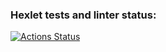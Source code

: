 ### Hexlet tests and linter status:
[![Actions Status](https://github.com/Cur1yB/python-project-83/actions/workflows/hexlet-check.yml/badge.svg)](https://github.com/Cur1yB/python-project-83/actions)